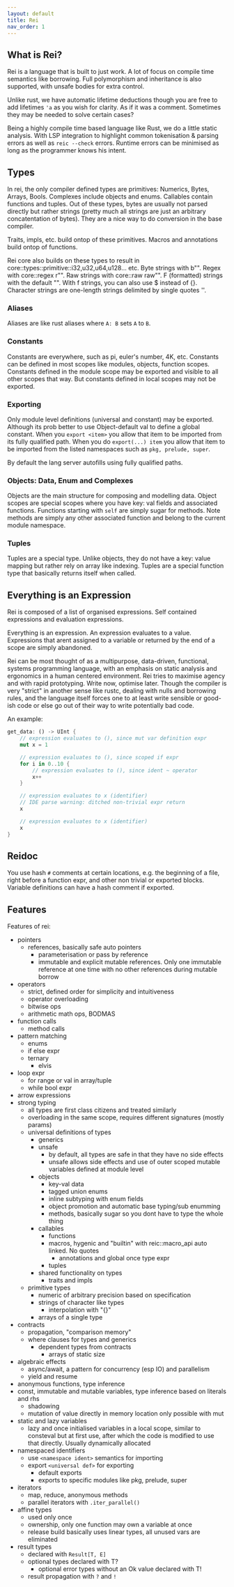 ```yaml
---
layout: default
title: Rei
nav_order: 1
---
```


## What is Rei?

Rei is a language that is built to just work. A lot of focus on compile time semantics like borrowing. Full polymorphism and inheritance is also supported, with unsafe bodies for extra control.

Unlike rust, we have automatic lifetime deductions though you are free to add lifetimes `'a` as you wish for clarity. As if it was a comment. Sometimes they may be needed to solve certain cases?

Being a highly compile time based language like Rust, we do a little static analysis. With LSP integration to highlight common tokenisation & parsing errors as well as `reic --check` errors. Runtime errors can be minimised as long as the programmer knows his intent.

## Types

In rei, the only compiler defined types are primitives: Numerics, Bytes, Arrays, Bools. Complexes include objects and enums. Callables contain functions and tuples. Out of these types, bytes are usually not parsed directly but rather strings (pretty much all strings are just an arbitrary concatentation of bytes). They are a nice way to do conversion in the base compiler.

Traits, impls, etc. build ontop of these primitives. Macros and annotations build ontop of functions.

Rei core also builds on these types to result in core::types::primitive::i32,u32,u64,u128... etc. Byte strings with b"". Regex with core::regex r"". Raw strings with core::raw raw"". F (formatted) strings with the default "". With f strings, you can also use $ instead of {}. Character strings are one-length strings delimited by single quotes ''.

### Aliases

Aliases are like rust aliases where `A: B` sets `A` to `B`.

### Constants

Constants are everywhere, such as pi, euler's number, 4K, etc. Constants can be defined in most scopes like modules, objects, function scopes. Constants defined in the module scope may be exported and visible to all other scopes that way. But constants defined in local scopes may not be exported.

### Exporting

Only module level definitions (universal and constant) may be exported. Although its prob better to use Object-default val to define a global constant. When you `export <item>` you allow that item to be imported from its fully qualified path. When you do `export(...) item` you allow that item to be imported from the listed namespaces such as `pkg, prelude, super`.

By default the lang server autofills using fully qualified paths.

### Objects: Data, Enum and Complexes

Objects are the main structure for composing and modelling data. Object scopes are special scopes where you have key: val fields and associated functions. Functions starting with `self` are simply sugar for methods. Note methods are simply any other associated function and belong to the current module namespace.

### Tuples

Tuples are a special type. Unlike objects, they do not have a key: value mapping but rather rely on array like indexing. Tuples are a special function type that basically returns itself when called.

## Everything is an Expression

Rei is composed of a list of organised expressions. Self contained expressions and evaluation expressions.

Everything is an expression. An expression evaluates to a value. Expressions that arent assigned to a variable or returned by the end of a scope are simply abandoned.

Rei can be most thought of as a multipurpose, data-driven, functional, systems programming language, with an emphasis on static analysis and ergonomics in a human centered environment. Rei tries to maximise agency and with rapid prototyping. Write now, optimise later. Though the compiler is very "strict" in another sense like rustc, dealing with nulls and borrowing rules, and the language itself forces one to at least write sensible or good-ish code or else go out of their way to write potentially bad code.

An example:

```rust
get_data: () -> UInt {
    // expression evaluates to (), since mut var definition expr
    mut x = 1

    // expression evaluates to (), since scoped if expr
    for i in 0..10 {
        // expression evaluates to (), since ident ~ operator
        x++
    }

    // expression evaluates to x (identifier)
    // IDE parse warning: ditched non-trivial expr return
    x

    // expression evaluates to x (identifier)
    x
}
```

## Reidoc

You use hash `#` comments at certain locations, e.g. the beginning of a file, right before a function expr, and other non trivial or exported blocks. Variable definitions can have a hash comment if exported.

## Features

Features of rei:

- pointers
  - references, basically safe auto pointers
    - parameterisation or pass by reference
    - immutable and explicit mutable references. Only one immutable reference at one time with no other references during mutable borrow
- operators
  - strict, defined order for simplicity and intuitiveness
  - operator overloading
  - bitwise ops
  - arithmetic math ops, BODMAS
- function calls
  - method calls
- pattern matching
  - enums
  - if else expr
  - ternary
    - elvis
- loop expr
  - for range or val in array/tuple
  - while bool expr
- arrow expressions
- strong typing
  - all types are first class citizens and treated similarly
  - overloading in the same scope, requires different signatures (mostly params)
  - universal definitions of types
    - generics
    - unsafe
      - by default, all types are safe in that they have no side effects
      - unsafe allows side effects and use of outer scoped mutable variables defined at module level
    - objects
      - key-val data
      - tagged union enums
      - inline subtyping with enum fields
      - object promotion and automatic base typing/sub enumming
      - methods, basically sugar so you dont have to type the whole thing
    - callables
      - functions
      - macros, hygenic and "builtin" with reic::macro_api auto linked. No quotes
        - annotations and global once type expr
      - tuples
    - shared functionality on types
      - traits and impls
  - primitive types
    - numeric of arbitrary precision based on specification
    - strings of character like types
      - interpolation with "{}"
    - arrays of a single type
- contracts
  - propagation, "comparison memory"
  - where clauses for types and generics
    - dependent types from contracts
      - arrays of static size
- algebraic effects
  - async/await, a pattern for concurrency (esp IO) and parallelism
  - yield and resume
- anonymous functions, type inference
- const, immutable and mutable variables, type inference based on literals and rhs
  - shadowing
  - mutation of value directly in memory location only possible with mut
- static and lazy variables
  - lazy and once initialised variables in a local scope, similar to consteval but at first use, after which the code is modified to use that directly. Usually dynamically allocated
- namespaced identifiers
  - use `<namespace ident>` semantics for importing
  - export `<universal def>` for exporting
    - default exports
    - exports to specific modules like pkg, prelude, super
- iterators
  - map, reduce, anonymous methods
  - parallel iterators with `.iter_parallel()`
- affine types
  - used only once
  - ownership, only one function may own a variable at once
  - release build basically uses linear types, all unused vars are eliminated
- result types
  - declared with `Result[T, E]`
  - optional types declared with T?
    - optional error types without an Ok value declared with T!
  - result propagation with `?` and `!`
